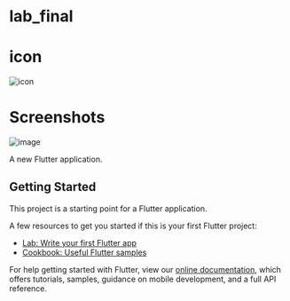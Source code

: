 # lab_final
# icon
![icon](https://user-images.githubusercontent.com/74717802/104086307-91c39800-5278-11eb-99b6-1990d237b503.png)
# Screenshots
![image](https://user-images.githubusercontent.com/74717802/104086865-2af4ad80-527d-11eb-9a41-35597d194574.png)


A new Flutter application.

## Getting Started

This project is a starting point for a Flutter application.

A few resources to get you started if this is your first Flutter project:

- [Lab: Write your first Flutter app](https://flutter.dev/docs/get-started/codelab)
- [Cookbook: Useful Flutter samples](https://flutter.dev/docs/cookbook)

For help getting started with Flutter, view our
[online documentation](https://flutter.dev/docs), which offers tutorials,
samples, guidance on mobile development, and a full API reference.
